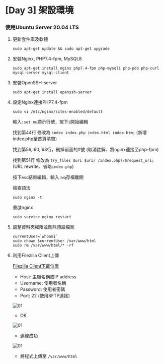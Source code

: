 # [Day 3] 架設環境

### 使用Ubuntu Server 20.04 LTS

1. 更新套件庫及軟體
    ```shell script
    sudo apt-get update && sudo apt-get upgrade
    ```
2. 安裝Nginx, PHP7.4-fpm, MySQL8
    ```shell script
    sudo apt-get install nginx php7.4-fpm php-mysqli php-pdo php-curl mysql-server mysql-client
    ```
3. 安裝OpenSSH-server
    ```shell script
    sudo apt-get install openssh-server
    ```
4. 設定Nginx連接PHP7.4-fpm
    ```shell script
    sudo vi /etc/nginx/sites-enabled/default
    ```
    輸入`:set nu`顯示行號，按下`i`開始編輯
    
    找到第44行 修改為 `index index.php index.html index.htm;`
    (新增index.php至首頁清單)
    
    找到第56, 60, 63行，刪掉前面的#號
    (取消註解、將nginx連接至php-fpm)
    
    找到第51行 修改為 `try_files $uri $uri/ /index.php?/$request_uri;`
    (URL rewrite、省略`index.php`)
    
    按下`esc`結束編輯，輸入`:wq`存檔離開
    
    檢查語法
    ```shell script
    sudo nginx -t
    ```
    重啟nginx
    ```shell script
    sudo service nginx restart
    ```
5. 調整資料夾權限並刪除預設檔案
    ```shell script
    currentUser=`whoami`
    sudo chown $currentUser /var/www/html
    sudo rm /var/www/html/* -rf
    ```
6. 利用Filezilla Client上傳

    [Filezilla Client下載位置](https://filezilla-project.org/download.php?type=client)
    
    + Host: 主機名稱或IP address
    + Username: 使用者名稱
    + Password: 使用者密碼
    + Port: 22 (使用SFTP連接)
    
    ![01](https://ironman-2020.franky.cf/article/src/03/img/01.jpg)
    
    + OK
    
    ![01](https://ironman-2020.franky.cf/article/src/03/img/02.jpg)
    
    + 連線成功
    
    ![01](https://ironman-2020.franky.cf/article/src/03/img/03.jpg)
    
    + 將程式上傳至 `/var/www/html`